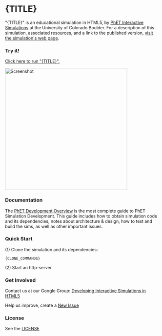 {TITLE}
=============
"{TITLE}" is an educational simulation in HTML5, by <a href="http://phet.colorado.edu/" target="_blank">PhET Interactive Simulations</a>
at the University of Colorado Boulder.
For a description of this simulation, associated resources, and a link to the published version,
<a href="http://phet.colorado.edu/en/simulation/{REPOSITORY}" target="_blank">visit the simulation's web page</a>.

### Try it!

<a href="http://phet.colorado.edu/sims/html/{REPOSITORY}/latest/{REPOSITORY}_en.html" target="_blank">Click here to run "{TITLE}".</a>

<a href="http://phet.colorado.edu/sims/html/{REPOSITORY}/latest/{REPOSITORY}_en.html" target="_blank">
<img src="https://raw.githubusercontent.com/phetsims/{REPOSITORY}/master/assets/{REPOSITORY}-screenshot.png" alt="Screenshot" style="width: 400px;"/>
</a>

### Documentation
The <a href="http://bit.ly/phet-development-overview" target="_blank">PhET Development Overview</a> is the most complete guide to PhET Simulation
Development. This guide includes how to obtain simulation code and its dependencies, notes about architecture & design, how to test and build
the sims, as well as other important issues.

### Quick Start
(1) Clone the simulation and its dependencies:
```
{CLONE_COMMANDS}
```
(2) Start an http-server

### Get Involved

Contact us at our Google Group: <a href="http://groups.google.com/forum/#!forum/developing-interactive-simulations-in-html5" target="_blank">Developing Interactive Simulations in HTML5</a>

Help us improve, create a <a href="http://github.com/phetsims/{REPOSITORY}/issues/new" target="_blank">New Issue</a>

### License
See the <a href="https://github.com/phetsims/{REPOSITORY}/blob/master/LICENSE" target="_blank">LICENSE</a>
